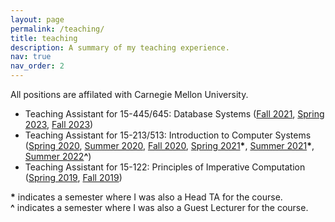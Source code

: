 ```yaml
---
layout: page
permalink: /teaching/
title: teaching
description: A summary of my teaching experience.
nav: true
nav_order: 2
---
```


All positions are affilated with Carnegie Mellon University.

- Teaching Assistant for 15-445/645: Database Systems ([Fall 2021](https://15445.courses.cs.cmu.edu/fall2021/), [Spring 2023](https://15445.courses.cs.cmu.edu/spring2023/), [Fall 2023](https://15445.courses.cs.cmu.edu/fall2023/))
- Teaching Assistant for 15-213/513: Introduction to Computer Systems ([Spring 2020](https://www.cs.cmu.edu/afs/cs/academic/class/15213-s20/www/), [Summer 2020](https://www.cs.cmu.edu/afs/cs/academic/class/15213-m20/www/), [Fall 2020](https://www.cs.cmu.edu/afs/cs/academic/class/15213-f20/www/), [Spring 2021](https://www.cs.cmu.edu/afs/cs/academic/class/15213-s21/www/)**\***, [Summer 2021](https://www.cs.cmu.edu/afs/cs/academic/class/15213-m21/www/)**\***, [Summer 2022](https://www.cs.cmu.edu/afs/cs/academic/class/15213-m22/www/)**^**)
- Teaching Assistant for 15-122: Principles of Imperative Computation ([Spring 2019](http://www.cs.cmu.edu/~15122-archive/s19/syllabus.shtml), [Fall 2019](http://www.cs.cmu.edu/~15122-archive/f19/syllabus.shtml))

**\*** indicates a semester where I was also a Head TA for the course. \
**^** indicates a semester where I was also a Guest Lecturer for the course.
